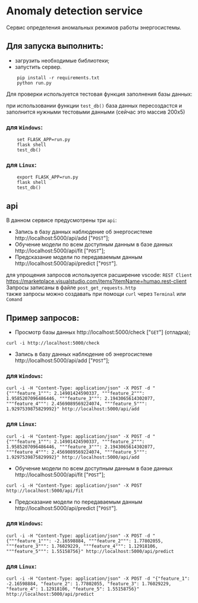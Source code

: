 # Anomaly detection service

Сервис определения аномальных режимов работы энергосистемы.

## Для запуска выполнить:

- загрузить необходимые библиотеки;
- запустить сервер.

```shell
    pip install -r requirements.txt
    python run.py 
```
Для проверки используется тестовая функция заполнения базы данных:

при использовании функции ```test_db()``` база данных пересоздастся и заполнится нужными тестовыми данными (сейчас это массив 200х5)
### для ```Windows```:
```shell
    set FLASK_APP=run.py
    flask shell
    test_db()
```
### для ```Linux```:
```shell
    export FLASK_APP=run.py
    flask shell
    test_db()
```

## api
В данном сервисе предусмотрены три ```api```:
- Запись в базу данных наблюдение об энергосистеме http://localhost:5000/api/add ["```POST```"];
- Обучение модели по всем доступным данным в базе данных http://localhost:5000/api/fit ["```POST```"];
- Предсказание модели по передаваемым данным http://localhost:5000/api/predict ["```POST```"].
  

для упрощения запросов используется расширение vscode: ```REST Client```
<br />
https://marketplace.visualstudio.com/items?itemName=humao.rest-client
<br />
Запросы записаны в файле ```post_get_requests.http```
<br />
также запросы можно создавать при помощи ```curl``` через ```Terminal``` или ```Comand```
## Пример запросов:

- Просмотр базы данных http://localhost:5000/check ["```GET```"] (отладка);
```shell
curl -i http://localhost:5000/check
```
- Запись в базу данных наблюдение об энергосистеме http://localhost:5000/api/add ["```POST```"];
### для ```Windows```:
```shell
curl -i -H "Content-Type: application/json" -X POST -d "{"""feature_1""": 2.14901424590337, """feature_2""": 1.9585207096486446, """feature_3""": 2.1943065614302077, """feature_4""": 2.4569089569224074, """feature_5""": 1.9297539875829992}" http://localhost:5000/api/add
```
### для ```Linux```:
```shell
curl -i -H "Content-Type: application/json" -X POST -d "{"""feature_1""": 2.14901424590337, """feature_2""": 1.9585207096486446, """feature_3""": 2.1943065614302077, """feature_4""": 2.4569089569224074, """feature_5""": 1.9297539875829992}" http://localhost:5000/api/add
```
- Обучение модели по всем доступным данным в базе данных http://localhost:5000/api/fit ["```POST```"];

```shell
curl -i -H "Content-Type: application/json" -X POST http://localhost:5000/api/fit
```

- Предсказание модели по передаваемым данным http://localhost:5000/api/predict ["```POST```"].
### для ```Windows```:
```shell
curl -i -H "Content-Type: application/json" -X POST -d "{"""feature_1""": -2.16598884, """feature_2""": 1.77802055, """feature_3""": 1.76029229, """feature_4""": 1.12918106, """feature_5""": 1.55158756}" http://localhost:5000/api/predict
```
### для ```Linux```:
```shell
curl -i -H "Content-Type: application/json" -X POST -d "{"feature_1": -2.16598884, "feature_2": 1.77802055, "feature_3": 1.76029229, "feature_4": 1.12918106, "feature_5": 1.55158756}" http://localhost:5000/api/predict
```
